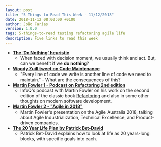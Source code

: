 ```yaml
---
layout: post
title: "5 Things to Read This Week - 11/12/2018"
date: 2018-11-12 08:00:00 +0100
author: João Farias
version: 1.0.0
tags: 5-things-to-read testing refactoring agile life
description: Five links to read this week
---
```


- **[The ‘Do Nothing’ heuristic](https://mavericktester.com/2018/11/06/do-nothing-heuristic/)**
  - When faced with decision moment, we usually think and act. But, can we benefit if we **do nothing**?
- **[Woody Zuill tweet on Code Maintenance](https://twitter.com/WoodyZuill/status/1059435460437598210?s=09)**
  - "Every line of code we write is another line of code we need to maintain." - What are the consequences of this?
- **[Martin Fowler 1 - Podcast on Refactoring 2nd edition](https://www.infoq.com/podcasts/refactoring-evolutionary-architecture)**
  - InfoQ's podcast with Martin Fowler on his work on the second edition of the classic book [Refactoring](https://martinfowler.com/books/refactoring.html) and also in some other thoughts on modern software development.
- **[Martin Fowler 2 - "Agile in 2018"](https://www.youtube.com/watch?v=G_y2pNj0zZg)**
  - Martin Fowler's presentation on the Agile Australia 2018, talking about Agile Industrialization, Technical Excellence, and Product-driven companies.
- **[The 20 Year Life Plan by Patrick Bet-David](https://www.youtube.com/watch?v=4Tz8Ju1AZ_8)**
  - Patrick Bet-David explains how to look at life as 20 years-long blocks, with specific goals into each.

